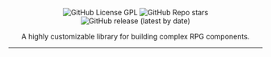 <div align="center">

![GitHub License GPL](https://img.shields.io/github/license/jaredr-branscum/MicroRPG?color=%23ff0072)
![GitHub Repo stars](https://img.shields.io/github/stars/jaredr-branscum/MicroRPG?color=%23FF0072)
![GitHub release (latest by date)](https://img.shields.io/github/v/release/jaredr-branscum/MicroRPG?color=%23FF0072)

A highly customizable library for building complex RPG components.

</div>

---